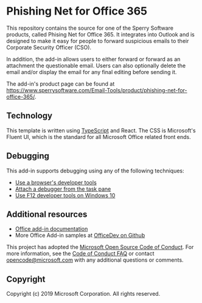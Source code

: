 # Phishing Net for Office 365

This repository contains the source for one of the Sperry Software products, called Phising Net for Office 365. It integrates into Outlook and is designed to make it easy for people to forward suspicious emails to their Corporate Security Officer (CSO).

In addition, the add-in allows users to either forward or forward as an attachment the questionable email. Users can also optionally delete the email and/or display the email for any final editing before sending it.

The add-in's product page can be found at https://www.sperrysoftware.com/Email-Tools/product/phishing-net-for-office-365/.

## Technology

This template is written using [TypeScript](http://www.typescriptlang.org/) and React. The CSS is Microsoft's Fluent UI, which is the standard for all Microsoft Office related front ends.

## Debugging

This add-in supports debugging using any of the following techniques:

- [Use a browser's developer tools](https://docs.microsoft.com/office/dev/add-ins/testing/debug-add-ins-in-office-online)
- [Attach a debugger from the task pane](https://docs.microsoft.com/office/dev/add-ins/testing/attach-debugger-from-task-pane)
- [Use F12 developer tools on Windows 10](https://docs.microsoft.com/office/dev/add-ins/testing/debug-add-ins-using-f12-developer-tools-on-windows-10)

## Additional resources

- [Office add-in documentation](https://docs.microsoft.com/office/dev/add-ins/overview/office-add-ins)
- More Office Add-in samples at [OfficeDev on Github](https://github.com/officedev)

This project has adopted the [Microsoft Open Source Code of Conduct](https://opensource.microsoft.com/codeofconduct/). For more information, see the [Code of Conduct FAQ](https://opensource.microsoft.com/codeofconduct/faq/) or contact [opencode@microsoft.com](mailto:opencode@microsoft.com) with any additional questions or comments.

## Copyright

Copyright (c) 2019 Microsoft Corporation. All rights reserved.
